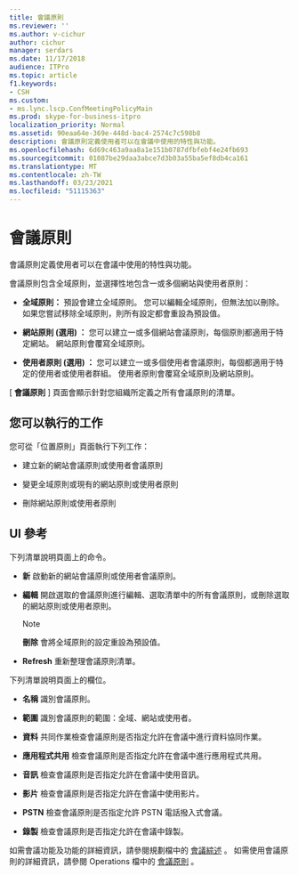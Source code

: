 ```yaml
---
title: 會議原則
ms.reviewer: ''
ms.author: v-cichur
author: cichur
manager: serdars
ms.date: 11/17/2018
audience: ITPro
ms.topic: article
f1.keywords:
- CSH
ms.custom:
- ms.lync.lscp.ConfMeetingPolicyMain
ms.prod: skype-for-business-itpro
localization_priority: Normal
ms.assetid: 90eaa64e-369e-448d-bac4-2574c7c598b8
description: 會議原則定義使用者可以在會議中使用的特性與功能。
ms.openlocfilehash: 6d69c463a9aa8a1e151b0787dfbfebf4e24fb693
ms.sourcegitcommit: 01087be29daa3abce7d3b03a55ba5ef8db4ca161
ms.translationtype: MT
ms.contentlocale: zh-TW
ms.lasthandoff: 03/23/2021
ms.locfileid: "51115363"
---
```

# <a name="conferencing-policy"></a>會議原則

會議原則定義使用者可以在會議中使用的特性與功能。

會議原則包含全域原則，並選擇性地包含一或多個網站與使用者原則：

- **全域原則：** 預設會建立全域原則。 您可以編輯全域原則，但無法加以刪除。 如果您嘗試移除全域原則，則所有設定都會重設為預設值。

- **網站原則 (選用) ：** 您可以建立一或多個網站會議原則，每個原則都適用于特定網站。 網站原則會覆寫全域原則。

- **使用者原則 (選用) ：** 您可以建立一或多個使用者會議原則，每個都適用于特定的使用者或使用者群組。 使用者原則會覆寫全域原則及網站原則。

[ **會議原則** ] 頁面會顯示針對您組織所定義之所有會議原則的清單。

## <a name="tasks-you-can-perform"></a>您可以執行的工作

您可從「位置原則」頁面執行下列工作：

- 建立新的網站會議原則或使用者會議原則

- 變更全域原則或現有的網站原則或使用者原則

- 刪除網站原則或使用者原則

## <a name="ui-reference"></a>UI 參考

下列清單說明頁面上的命令。

- **新** 啟動新的網站會議原則或使用者會議原則。

- **編輯** 開啟選取的會議原則進行編輯、選取清單中的所有會議原則，或刪除選取的網站原則或使用者原則。

    > [!NOTE]
    > **刪除** 會將全域原則的設定重設為預設值。

- **Refresh** 重新整理會議原則清單。

下列清單說明頁面上的欄位。

- **名稱** 識別會議原則。

- **範圍** 識別會議原則的範圍：全域、網站或使用者。

- **資料** 共同作業檢查會議原則是否指定允許在會議中進行資料協同作業。

- **應用程式共用** 檢查會議原則是否指定允許在會議中進行應用程式共用。

- **音訊** 檢查會議原則是否指定允許在會議中使用音訊。

- **影片** 檢查會議原則是否指定允許在會議中使用影片。

- **PSTN** 檢查會議原則是否指定允許 PSTN 電話撥入式會議。

- **錄製** 檢查會議原則是否指定允許在會議中錄製。

如需會議功能及功能的詳細資訊，請參閱規劃檔中的 [會議綜述](/previous-versions/office/lync-server-2013/lync-server-2013-overview-of-conferencing) 。 如需使用會議原則的詳細資訊，請參閱 Operations 檔中的 [會議原則](/previous-versions/office/lync-server-2013/lync-server-2013-conferencing-policies) 。